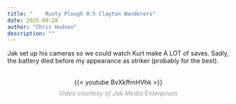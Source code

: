 ```yaml
---
title: "	Rusty Plough 0:5 Clayton Wanderers"
date: 2025-09-28
author: "Chris Hudson"
description: ""
---
```


Jak set up his cameras so we could watch Kurt make A LOT of saves. Sadly, the battery died before my appearance as striker (probably for the best).

<figure style="text-align: center; margin: 2rem 0;">
  <div style="max-width: 800px; margin: 0 auto;">
    {{< youtube BvXkffmHVhk >}}
  </div>
  <figcaption style="margin-top: 0.5rem; font-style: italic; color: #999;">Video courtesy of Jak Media Enterprises</figcaption>
</figure>